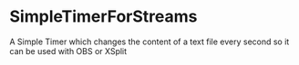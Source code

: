 # SimpleTimerForStreams
A Simple Timer which changes the content of a text file every second so it can be used with OBS or XSplit
